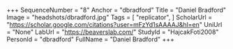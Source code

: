 +++
SequenceNumber = "8"
Anchor = "dbradford"
Title = "Daniel Bradford"
Image = "headshots/dbradford.jpg"
Tags = [ "replicator", ]
ScholarUrl = "https://scholar.google.com/citations?user=mFzYd1sAAAAJ&hl=en"
UniUrl = "None"
LabUrl = "https://beaverslab.com/"
StudyId = "HajcakFoti2008"
PersonId = "dbradford"
FullName = "Daniel Bradford"
+++